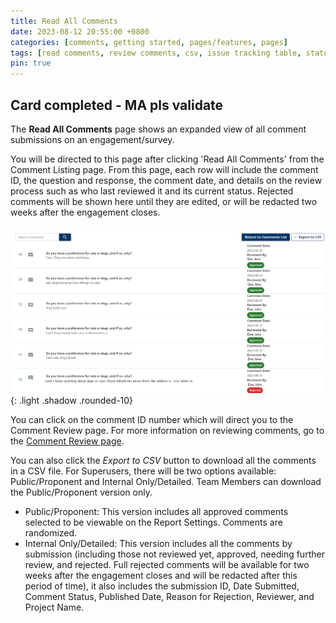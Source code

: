 ```yaml
---
title: Read All Comments
date: 2023-08-12 20:55:00 +0800
categories: [comments, getting started, pages/features, pages]
tags: [read comments, review comments, csv, issue tracking table, status]
pin: true
---
```


## Card completed - MA pls validate

The **Read All Comments** page shows an expanded view of all comment submissions on an engagement/survey. 

You will be directed to this page after clicking 'Read All Comments' from the Comment Listing page. From this page, each row will include the comment ID, the question and response, the comment date, and details on the review process such as who last reviewed it and its current status. Rejected comments will be shown here until they are edited, or will be redacted two weeks after the engagement closes.

![Read all Comments](/assets/UserGuideImages/Images/read-all-comments/comment-review-page.png){: .light .shadow .rounded-10}

You can click on the comment ID number which will direct you to the Comment Review page. For more information on reviewing comments, go to the [Comment Review page](/met-guide/posts/comment-review-page/). 

You can also click the *Export to CSV* button to download all the comments in a CSV file. For Superusers, there will be two options available: Public/Proponent and Internal Only/Detailed. Team Members can download the Public/Proponent version only.

- Public/Proponent: This version includes all approved comments selected to be viewable on the Report Settings. Comments are randomized.
- Internal Only/Detailed: This version includes all the comments by submission (including those not reviewed yet, approved, needing further review, and rejected. Full rejected comments will be available for two weeks after the engagement closes and will be redacted after this period of time), it also includes the submission ID, Date Submitted, Comment Status, Published Date, Reason for Rejection, Reviewer, and Project Name.




